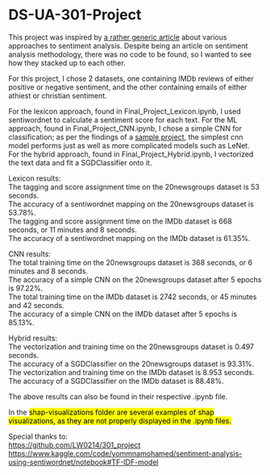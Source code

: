 # DS-UA-301-Project

This project was inspired by [a rather generic article](https://itechindia.co/us/blog/which-of-the-3-algorithms-models-should-you-choose-for-sentiment-analysis-2/) about various approaches to sentiment analysis. Despite being an article on sentiment analysis methodology, there was no code to be found, so I wanted to see how they stacked up to each other. 

For this project, I chose 2 datasets, one containing IMDb reviews of either positive or negative sentiment, and the other containing emails of either athiest or christian sentiment.

For the lexicon approach, found in Final_Project_Lexicon.ipynb, I used sentiwordnet to calculate a sentiment score for each text. For the ML approach, found in Final_Project_CNN.ipynb, I chose a simple CNN for classification; as per the findings of a [sample project](https://github.com/LW0214/301_project), the simplest cnn model performs just as well as more complicated models such as LeNet. For the hybrid approach, found in Final_Project_Hybrid.ipynb, I vectorized the text data and fit a SGDClassifier onto it. 

Lexicon results:<br>
The tagging and score assignment time on the 20newsgroups dataset is 53 seconds.<br>
The accuracy of a sentiwordnet mapping on the 20newsgroups dataset is 53.78%.<br>
The tagging and score assignment time on the IMDb dataset is 668 seconds, or 11 minutes and 8 seconds.<br>
The accuracy of a sentiwordnet mapping on the IMDb dataset is 61.35%.<br>

CNN results:<br>
The total training time on the 20newsgroups dataset is 368 seconds, or 6 minutes and 8 seconds.<br>
The accuracy of a simple CNN on the 20newsgroups dataset after 5 epochs is 97.22%.<br>
The total training time on the IMDb dataset is 2742 seconds, or 45 minutes and 42 seconds.<br>
The accuracy of a simple CNN on the IMDb dataset after 5 epochs is 85.13%.<br>

Hybrid results:<br>
The vectorization and training time on the 20newsgroups dataset is 0.497 seconds.<br>
The accuracy of a SGDClassifier on the 20newsgroups dataset is 93.31%.<br>
The vectorization and training time on the IMDb dataset is 8.953 seconds.<br>
The accuracy of a SGDClassifier on the IMDb dataset is 88.48%.<br>


The above results can also be found in their respective .ipynb file.


In the <mark>shap-visualizations<mark> folder are several examples of shap visualizations, as they are not properly displayed in the .ipynb files.


Special thanks to: <br>
https://github.com/LW0214/301_project <br>
https://www.kaggle.com/code/yommnamohamed/sentiment-analysis-using-sentiwordnet/notebook#TF-IDF-model
